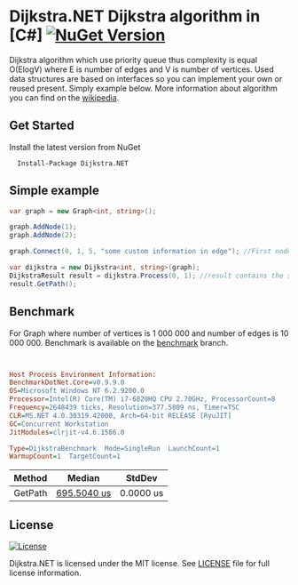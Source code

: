# Dijkstra.NET Dijkstra algorithm in [C#] [![NuGet Version](https://img.shields.io/badge/nuget-v1.0.3-blue.svg?style=flat)](https://www.nuget.org/packages/Dijkstra.NET)

Dijkstra algorithm which use priority queue thus complexity is equal O(ElogV) where E is number of edges and V is number of vertices. Used data structures are based on interfaces so you can implement your own or reused present. Simply example below. More information about algorithm you can find on the [wikipedia](https://en.wikipedia.org/wiki/Dijkstra%27s_algorithm).

## Get Started
Install the latest version from NuGet

```
  Install-Package Dijkstra.NET
```

## Simple example

```c#
var graph = new Graph<int, string>();

graph.AddNode(1);
graph.AddNode(2);

graph.Connect(0, 1, 5, "some custom information in edge"); //First node has key equal 0

var dijkstra = new Dijkstra<int, string>(graph);
DijkstraResult result = dijkstra.Process(0, 1); //result contains the shortest path
result.GetPath();
```
## Benchmark

For Graph where number of vertices is 1 000 000 and number of edges is 10 000 000. Benchmark is available on the [benchmark](https://github.com/matiii/Dijkstra.NET/blob/benchmark/src/Dijkstra.NET/Dijkstra.NET.Benchmark/DijkstraBenchmark.cs) branch.

```c#

```

```ini

Host Process Environment Information:
BenchmarkDotNet.Core=v0.9.9.0
OS=Microsoft Windows NT 6.2.9200.0
Processor=Intel(R) Core(TM) i7-6820HQ CPU 2.70GHz, ProcessorCount=8
Frequency=2648439 ticks, Resolution=377.5809 ns, Timer=TSC
CLR=MS.NET 4.0.30319.42000, Arch=64-bit RELEASE [RyuJIT]
GC=Concurrent Workstation
JitModules=clrjit-v4.6.1586.0

Type=DijkstraBenchmark  Mode=SingleRun  LaunchCount=1  
WarmupCount=1  TargetCount=1  

```
  Method |      Median |    StdDev |
-------- |------------ |---------- |
 GetPath | [695.5040 us](https://www.google.pl/#q=695+us+to+sec) | 0.0000 us |

## License

[![License](https://img.shields.io/badge/license-MIT-blue.svg?style=plastic)](https://github.com/matiii/Dijkstra.NET/blob/master/LICENSE)

Dijkstra.NET is licensed under the MIT license. See [LICENSE](LICENSE) file for full license information.
